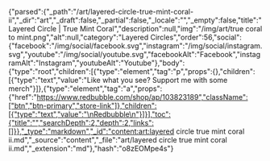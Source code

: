 {"parsed":{"_path":"/art/layered-circle-true-mint-coral-ii","_dir":"art","_draft":false,"_partial":false,"_locale":"","_empty":false,"title":"Layered Circle | True Mint Coral","description":null,"img":"/img/art/true coral to mint.png","alt":null,"category":"Layered Circles","order":56,"social":{"facebook":"/img/social/facebook.svg","instagram":"/img/social/instagram.svg","youtube":"/img/social/youtube.svg","facebookAlt":"Facebook","instagramAlt":"Instagram","youtubeAlt":"Youtube"},"body":{"type":"root","children":[{"type":"element","tag":"p","props":{},"children":[{"type":"text","value":"Like what you see? Support me with some merch"}]},{"type":"element","tag":"a","props":{"href":"https://www.redbubble.com/shop/ap/103823189","className":["btn","btn-primary","store-link"]},"children":[{"type":"text","value":"\nRedbubble\n"}]}],"toc":{"title":"","searchDepth":2,"depth":2,"links":[]}},"_type":"markdown","_id":"content:art:layered circle true mint coral ii.md","_source":"content","_file":"art/layered circle true mint coral ii.md","_extension":"md"},"hash":"o8zEOMpe4s"}